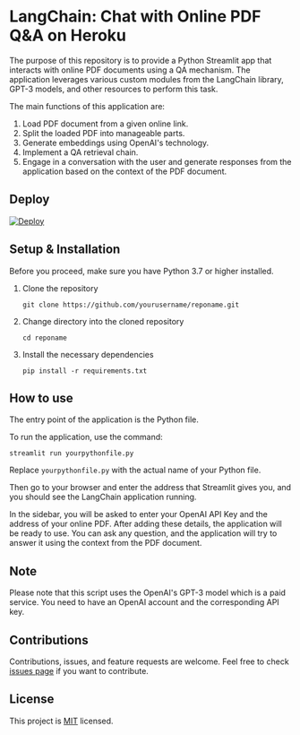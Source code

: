 # LangChain: Chat with Online PDF Q&A on Heroku

The purpose of this repository is to provide a Python Streamlit app that interacts with online PDF documents using a QA mechanism. The application leverages various custom modules from the LangChain library, GPT-3 models, and other resources to perform this task.

The main functions of this application are:

1. Load PDF document from a given online link.
2. Split the loaded PDF into manageable parts.
3. Generate embeddings using OpenAI's technology.
4. Implement a QA retrieval chain.
5. Engage in a conversation with the user and generate responses from the application based on the context of the PDF document.

## Deploy

[![Deploy](https://www.herokucdn.com/deploy/button.svg)](https://heroku.com/deploy)

## Setup & Installation

Before you proceed, make sure you have Python 3.7 or higher installed.

1. Clone the repository

    ```
    git clone https://github.com/yourusername/reponame.git
    ```

2. Change directory into the cloned repository

    ```
    cd reponame
    ```

3. Install the necessary dependencies

    ```
    pip install -r requirements.txt
    ```

## How to use

The entry point of the application is the Python file.

To run the application, use the command:

```shell
streamlit run yourpythonfile.py
```

Replace `yourpythonfile.py` with the actual name of your Python file.

Then go to your browser and enter the address that Streamlit gives you, and you should see the LangChain application running.

In the sidebar, you will be asked to enter your OpenAI API Key and the address of your online PDF. After adding these details, the application will be ready to use. You can ask any question, and the application will try to answer it using the context from the PDF document.

## Note

Please note that this script uses the OpenAI's GPT-3 model which is a paid service. You need to have an OpenAI account and the corresponding API key.

## Contributions

Contributions, issues, and feature requests are welcome. Feel free to check [issues page](https://github.com/yourusername/reponame/issues) if you want to contribute.

## License

This project is [MIT](https://choosealicense.com/licenses/mit/) licensed.
